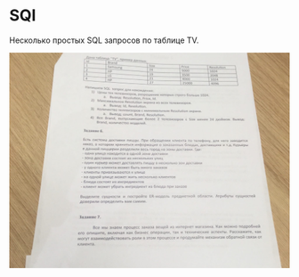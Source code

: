 # SQl

Несколько простых SQL запросов по таблице TV.

![Image alt](https://github.com/Shureks-den/AK3-OOP/blob/main/%D0%A2%D0%B8%D0%BF%D0%BE%D0%B2%D0%B0%D1%8F_%D0%94%D0%BE%D0%BC%D0%B0%D1%88%D0%BA%D0%B0_%D0%90%D0%BB%D1%8C%D1%84%D0%B0_%D0%91%D0%B0%D0%BD%D0%BA/%D0%97%D0%B0%D0%B4%D0%B0%D0%BD%D0%B8%D0%B5%20%D1%87%D0%B0%D1%81%D1%82%D1%8C2.jpg)
